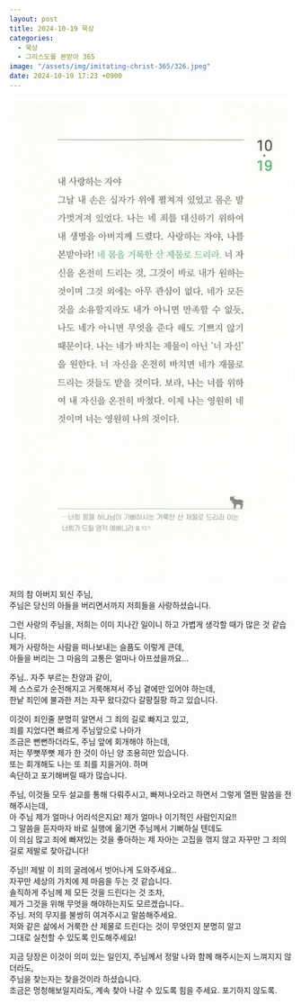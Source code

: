```yaml
---
layout: post
title: 2024-10-19 묵상
categories:
  - 묵상
  - 그리스도를 본받아 365
image: "/assets/img/imitating-christ-365/326.jpeg"
date: 2024-10-19 17:23 +0900
---
```


![image](/assets/img/imitating-christ-365/326.jpeg)

저의 참 아버지 되신 주님,  
주님은 당신의 아들을 버리면서까지 저희들을 사랑하셨습니다.

그런 사랑의 주님을, 저희는 이미 지나간 일이니 하고 가볍게 생각할 때가 많은 것 같습니다.  
제가 사랑하는 사람을 떠나보내는 슬픔도 이렇게 큰데,  
아들을 버리는 그 마음의 고통은 얼마나 아프셨을까요...

주님.. 자주 부르는 찬양과 같이,  
제 스스로가 순전해지고 거룩해져서 주님 곁에만 있어야 하는데,  
한낱 죄인에 불과한 저는 자꾸 왔다갔다 갈팡질팡 하고 있습니다.

이것이 죄인줄 분명히 알면서 그 죄의 길로 빠지고 있고,  
죄를 지었다면 빠르게 주님앞으로 나아가  
조금은 뻔뻔하더라도, 주님 앞에 회개해야 하는데,  
저는 쭈뼛쭈뼛 제가 한 것이 아닌 양 조용히만 있습니다.  
또는 회개해도 나는 또 죄를 지을거야. 하며  
속단하고 포기해버릴 때가 많습니다.

주님, 이것들 모두 설교를 통해 다뤄주시고, 빠져나오라고 하면서 그렇게 열띈 말씀을 전해주시는데,  
아 주님 제가 얼마나 어리석은지요! 제가 얼마나 이기적인 사람인지요!!  
그 말씀을 듣자마자 바로 실행에 옮기면 주님께서 기뻐하실 텐데도  
이 의심 많고 죄에 빠져있는 것을 좋아하는 제 자아는 고집을 꺾지 않고 자꾸만 그 죄의 길로 제발로 찾아갑니다!

주님!! 제발 이 죄의 굴레에서 벗어나게 도와주세요..  
자꾸만 세상의 가치에 제 마음을 두는 것 같습니다.  
솔직하게 주님께 제 모든 것을 드린다는 것 조차,  
제가 그것을 위해 무엇을 해야하는지도 모르겠습니다..  
주님. 저의 무지를 불쌍히 여겨주시고 말씀해주세요.  
저와 같은 삶에서 거룩한 산 제물로 드린다는 것이 무엇인지 분명히 알고  
그대로 실천할 수 있도록 인도해주세요!

지금 당장은 이것이 의미 있는 일인지, 주님께서 정말 나와 함께 해주시는지 느껴지지 않더라도,  
주님을 찾는자는 찾을것이라 하셨습니다.  
조금은 멍청해보일지라도, 계속 찾아 나갈 수 있도록 힘을 주세요. 포기하지 않도록.
